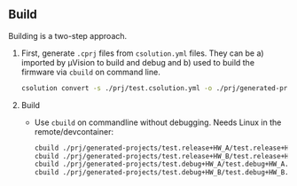 
## Build

Building is a two-step approach.

1. First, generate `.cprj` files from `csolution.yml` files. They can be a) imported by µVision to build and debug and b) used to build the firmware via `cbuild` on command line.

    ```bash
    csolution convert -s ./prj/test.csolution.yml -o ./prj/generated-projects
    ```

2. Build
    * Use `cbuild` on commandline without debugging. Needs Linux in the remote/devcontainer:

        ```bash
        cbuild ./prj/generated-projects/test.release+HW_A/test.release+HW_A.cprj -i build-src/cbuild/tmp -o build-src/cbuild/test.release+HW_A
        cbuild ./prj/generated-projects/test.release+HW_B/test.release+HW_B.cprj -i build-src/cbuild/tmp -o build-src/cbuild/test.release+HW_B
        cbuild ./prj/generated-projects/test.debug+HW_A/test.debug+HW_A.cprj -i build-src/cbuild/tmp -o build-src/cbuild/test.debug+HW_A
        cbuild ./prj/generated-projects/test.debug+HW_B/test.debug+HW_B.cprj -i build-src/cbuild/tmp -o build-src/cbuild/test.debug+HW_B
        ```

